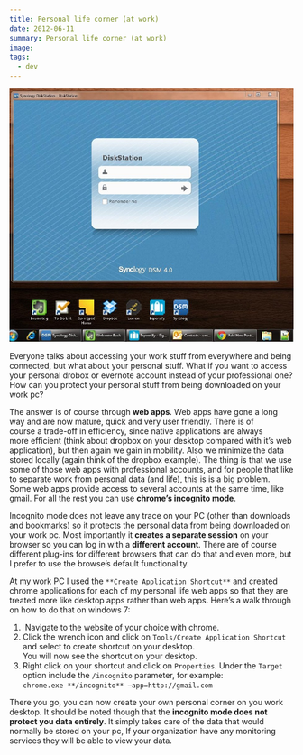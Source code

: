 ```yaml
---
title: Personal life corner (at work)
date: 2012-06-11
summary: Personal life corner (at work)
image: 
tags:
  - dev
---
```

![](../../img/Pasted%20image%2020241212140532.jpg)

Everyone talks about accessing your work stuff from everywhere and being connected, but what about your personal stuff. What if you want to access your personal drobox or evernote account instead of your professional one? How can you protect your personal stuff from being downloaded on your work pc?

The answer is of course through **web apps**. Web apps have gone a long way and are now mature, quick and very user friendly. There is of course a trade-off in efficiency, since native applications are always more efficient (think about dropbox on your desktop compared with it’s web application), but then again we gain in mobility. Also we minimize the data stored locally (again think of the dropbox example). The thing is that we use some of those web apps with professional accounts, and for people that like to separate work from personal data (and life), this is is a big problem. Some web apps provide access to several accounts at the same time, like gmail. For all the rest you can use **chrome’s incognito mode**.

Incognito mode does not leave any trace on your PC (other than downloads and bookmarks) so it protects the personal data from being downloaded on your work pc. Most importantly it **creates a separate session** on your browser so you can log in with a **different account**. There are of course different plug-ins for different browsers that can do that and even more, but I prefer to use the browse’s default functionality.

At my work PC I used the `**Create Application Shortcut**` and created chrome applications for each of my personal life web apps so that they are treated more like desktop apps rather than web apps. Here’s a walk through on how to do that on windows 7:

1.  Navigate to the website of your choice with chrome.
2. Click the wrench icon and click on `Tools/Create Application Shortcut` and select to create shortcut on your desktop.  
    You will now see the shortcut on your desktop.
3. Right click on your shortcut and click on `Properties`. Under the `Target` option include the `/incognito` parameter, for example: `chrome.exe **/incognito** –app=http://gmail.com`

There you go, you can now create your own personal corner on you work desktop. It should be noted though that the **incognito mode does not protect you data entirely**. It simply takes care of the data that would normally be stored on your pc, If your organization have any monitoring services they will be able to view your data.